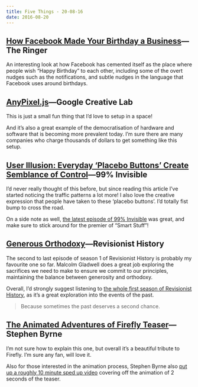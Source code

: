 ```yaml
---
title: Five Things - 20-08-16
date: 2016-08-20
---
```


## [How Facebook Made Your Birthday a Business](https://theringer.com/facebook-birthdays-business-5ddb9d73732f)—The Ringer

An interesting look at how Facebook has cemented itself as the place where people wish “Happy Birthday” to each other, including some of the overt nudges such as the notifications, and subtle nudges in the language that Facebook uses around birthdays.

## [AnyPixel.js](http://googlecreativelab.github.io/anypixel/)—Google Creative Lab

This is just a small fun thing that I’d love to setup in a space!

And it’s also a great example of the democratisation of hardware and software that is becoming more prevalent today. I’m sure there are many companies who charge thousands of dollars to get something like this setup.

## [User Illusion: Everyday ‘Placebo Buttons’ Create Semblance of Control](http://99percentinvisible.org/article/user-illusion-everyday-placebo-buttons-create-semblance-control/)—99% Invisible

I’d never really thought of this before, but since reading this article I’ve started noticing the traffic patterns a lot more! I also love the creative expression that people have taken to these ‘placebo buttons’. I’d totally fist bump to cross the road.

On a side note as well, [the latest episode of 99% Invisible](http://99percentinvisible.org/episode/photo-credit-negatives-bauhaus/) was great, and make sure to stick around for the premier of “Smart Stuff”!

## [Generous Orthodoxy](http://revisionisthistory.com/episodes/09-generous-orthodoxy)—Revisionist History

The second to last episode of season 1 of Revisionist History is probably my favourite one so far. Malcolm Gladwell does a great job exploring the sacrifices we need to make to ensure we commit to our principles, maintaining the balance between generosity and orthodoxy.

Overall, I’d strongly suggest listening to [the whole first season of Revisionist History](http://revisionisthistory.com), as it’s a great exploration into the events of the past.

> Because sometimes the past deserves a second chance.

## [The Animated Adventures of Firefly Teaser](https://www.youtube.com/watch?v=amse6MX0_Ck)—Stephen Byrne

I’m not sure how to explain this one, but overall it’s a beautiful tribute to Firefly. I’m sure any fan, will love it.

Also for those interested in the animation process, Stephen Byrne also [put up a roughly 10 minute sped up video](https://www.youtube.com/watch?v=t_vjniFi2ik) covering off the animation of 2 seconds of the teaser.
